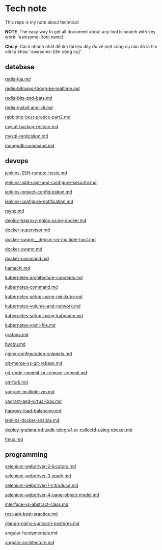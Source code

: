 # Tech note

This repo is my note about technical

**NOTE**: The easy way to get all document about any tool is search with key work: 'awesome-[tool name]'

**Chú ý**: Cách nhanh nhất để tìm tài liệu đầy đủ về một công cụ nào đó là tìm với từ khóa: 'awesome-[tên công cụ]'

database
---

[redis-lua.md](database/redis/redis-lua.md)

[redis-bitmaps-thong-ke-realtime.md](database/redis/redis-bitmaps-thong-ke-realtime.md)

[redis-bits-and-bats.md](database/redis/redis-bits-and-bats.md)

[redis-install-and-cli.md](database/redis/redis-install-and-cli.md)

[rabbitmq-best-pratice-part2.md](database/rabbitmq/rabbitmq-best-pratice-part2.md)

[mysql-backup-restore.md](database/mysql/mysql-backup-restore.md)

[mysql-replication.md](database/mysql/mysql-replication.md)

[mongodb-command.md](database/mongo/mongodb-command.md)

devops
---

[jenkins-SSH-remote-hosts.md](devops/jenkins/jenkins-SSH-remote-hosts.md)

[jenkins-add-user-and-configure-security.md](devops/jenkins/jenkins-add-user-and-configure-security.md)

[jenkins-project-configuration.md](devops/jenkins/jenkins-project-configuration.md)

[jenkins-configure-notification.md](devops/jenkins/jenkins-configure-notification.md)

[rsync.md](devops/rsync/rsync.md)

[deploy-haproxy-nginx-using-docker.md](devops/docker/deploy-haproxy-nginx-using-docker.md)

[docker-supervisor.md](devops/docker/docker-supervisor.md)

[docker-swarm__deploy-on-multiple-host.md](devops/docker/docker-swarm__deploy-on-multiple-host.md)

[docker-swarm.md](devops/docker/docker-swarm.md)

[docker-command.md](devops/docker/docker-command.md)

[hamachi.md](devops/hamachi/hamachi.md)

[kubernetes-architecture-concepts.md](devops/kubernetes/kubernetes-architecture-concepts.md)

[kubernetes-command.md](devops/kubernetes/kubernetes-command.md)

[kubernetes-setup-using-minikube.md](devops/kubernetes/kubernetes-setup-using-minikube.md)

[kubernetes-volume-and-network.md](devops/kubernetes/kubernetes-volume-and-network.md)

[kubernetes-setup-using-kubeadm.md](devops/kubernetes/kubernetes-setup-using-kubeadm.md)

[kubernetes-yaml-file.md](devops/kubernetes/kubernetes-yaml-file.md)

[grafana.md](devops/grafana/grafana.md)

[byobu.md](devops/byobu/byobu.md)

[nginx-configuration-snippets.md](devops/nginx/nginx-configuration-snippets.md)

[git-merge-vs-git-rebase.md](devops/git/git-merge-vs-git-rebase.md)

[git-undo-commit-or-remove-commit.md](devops/git/git-undo-commit-or-remove-commit.md)

[git-fork.md](devops/git/git-fork.md)

[vagrant-multiple-vm.md](devops/vagrant/vagrant-multiple-vm.md)

[vagrant-and-virtual-box.md](devops/vagrant/vagrant-and-virtual-box.md)

[haproxy-load-balancing.md](devops/haproxy/haproxy-load-balancing.md)

[jenkins-docker-ansible.md](devops/ci-cd/jenkins-docker-ansible.md)

[deploy-grafana-influxdb-telegraf-or-collectd-using-docker.md](devops/monitor/deploy-grafana-influxdb-telegraf-or-collectd-using-docker.md)

[tmux.md](devops/tmux/tmux.md)

programming
---

[selenium-webdriver-2-locators.md](programming/selenium/selenium-webdriver-2-locators.md)

[selenium-webdriver-3-xpath.md](programming/selenium/selenium-webdriver-3-xpath.md)

[selenium-webdriver-1-intruduce.md](programming/selenium/selenium-webdriver-1-intruduce.md)

[selenium-webdriver-4-page-object-model.md](programming/selenium/selenium-webdriver-4-page-object-model.md)

[interface-vs-abstract-class.md](programming/oop/interface-vs-abstract-class.md)

[rest-api-best-practice.md](programming/rest-api/rest-api-best-practice.md)

[django-nginx-gunicorn-postgres.md](programming/django/django-nginx-gunicorn-postgres.md)

[angular-fundamentals.md](programming/angular/angular-fundamentals.md)

[angular-architecture.md](programming/angular/angular-architecture.md)

